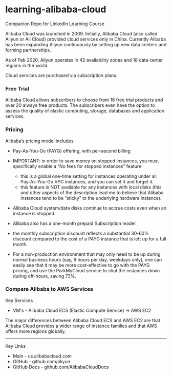 # learning-alibaba-cloud
Companion Repo for LinkedIn Learning Course

Alibaba Cloud was launched in 2009. Initially, Alibaba Cloud (also called Aliyun or Ali Cloud) provided cloud services only in China. Currently Alibaba has been expanding Aliyun continuously by setting up new data centers and forming partnerships.

As of Feb 2020, Aliyun operates in 42 availability zones and 18 data center regions in the world. 

Cloud services are purchased via subscription plans.

### Free Trial

Alibaba Cloud allows subscribers to choose from 16 free trial products and over 20 always free products. The subscribers even have the option to assess the quality of elastic computing, storage, databases and application services. 

### Pricing

Alibaba’s pricing model includes
- Pay-As-You-Go (PAYG) offering, with per-second billing
- IMPORTANT: in order to save money on stopped instances, you must specifically enable a “No fees for stopped instances” feature 
    - this is a global one-time setting for instances operating under all Pay-As-You-Go VPC instances, and you can set it and forget it. 
    - this feature is NOT available for any instances with local disks (this and other aspects of the description lead me to believe that Alibaba instances tend to be “sticky” to the underlying hardware instance). 
- Alibaba Cloud system/data disks continue to accrue costs even when an instance is stopped.

- Alibaba also has a one-month prepaid Subscription model
- the monthly subscription discount reflects a substantial 30-60% discount compared to the cost of a PAYG instance that is left up for a full month.
- For a non-production environment that may only need to be up during normal business hours (say, 9 hours per day, weekdays only), one can easily see that it may be more cost-effective to go with the PAYG pricing, and use the ParkMyCloud service to shut the instances down during off-hours, saving 73%.


### Compare Alibaba to AWS Services

Key Services

- VM's - Alibaba Cloud ECS (Elastic Compute Service) -> AWS EC2

The major differences between Alibaba Cloud ECS and AWS EC2 are that Alibaba Cloud provides a wider range of instance families and that AWS offers more regions globally.


----

Key Links
- Main - us.alibabacloud.com
- GitHub - github.com/aliyun
- GitHub Docs - github.com/AlibabaCloudDocs
